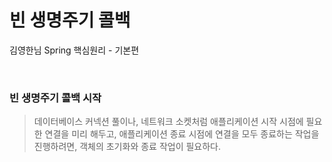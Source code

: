 # 빈 생명주기 콜백
김영한님 Spring 핵심원리 - 기본편

<br>

### 빈 생명주기 콜백 시작
> 데이터베이스 커넥션 풀이나, 네트워크 소켓처럼 애플리케이션 시작 시점에 필요한 연결을 미리 해두고, 애플리케이션 종료 시점에 연결을 모두 종료하는 작업을 진행하려면, 객체의 초기화와 종료 작업이 필요하다.
 
